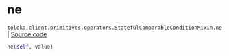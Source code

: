 # ne
`toloka.client.primitives.operators.StatefulComparableConditionMixin.ne` | [Source code](https://github.com/Toloka/toloka-kit/blob/v1.2.3/src/client/primitives/operators.py#L200)

```python
ne(self, value)
```


